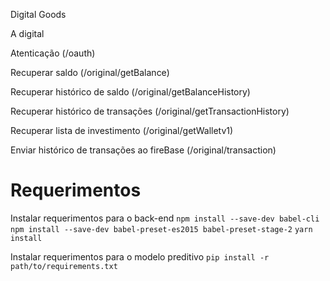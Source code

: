 Digital Goods

A digital 

Atenticação (/oauth)

Recuperar saldo (/original/getBalance)

Recuperar histórico de saldo (/original/getBalanceHistory)

Recuperar histórico de transações (/original/getTransactionHistory)

Recuperar lista de investimento (/original/getWalletv1)

Enviar histórico de transações ao fireBase (/original/transaction)

# Requerimentos

Instalar requerimentos para o back-end
`npm install --save-dev babel-cli`
`npm install --save-dev babel-preset-es2015 babel-preset-stage-2`
`yarn install`

Instalar requerimentos para o modelo preditivo
`pip install -r path/to/requirements.txt`